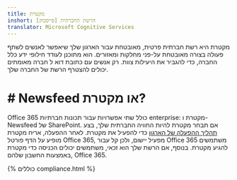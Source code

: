 ```yaml
---
title: מקטרת
inshort: הרשת החברתית [פייסבוק]
translator: Microsoft Cognitive Services
---
```


מקטרת היא רשת חברתית פרטית, מאובטחת עבור הארגון שלך שיאפשר לאנשים לשתף פעולה בצורה מאובטחת על-פני מחלקות ומאזורים. הוא מתוכנן לעודד חילופי ידע כלל החברה, כדי להגביר את היעילות צוות. רק אנשים עם כתובת דוא ל חברה מאומתים יכולים להצטרף הרשת של החברה שלך.

# # Newsfeed או מקטרת?
Office 365 כולל שתי אפשרויות עבור תכונות חברתיות enterprise: מקטרת ו- Newsfeed של SharePoint. אם תבחר מקטרת להיות החוויה החברתית שלך, בצע [תהליך ההפעלה של הארגון](https://support.office.com/en-us/article/Enterprise-Activation-process-4f924c74-87d2-49d0-a4f6-cba3ce2b0e7c) כדי להפעיל את מקטרת. לאחר ההפעלה, אריח מקטרת מופיע על הדף פורטל Office 365, מפעיל יישום, ולכן קל עבור Office 365 משתמשים להגיע מקטרת. בנוסף, אם הרשת שלך הוא זכאי, משתמשים יכולים הכניסה כדי מקטרת באמצעות החשבון שלהם, Office 365.

{% כוללים compliance.html %}


